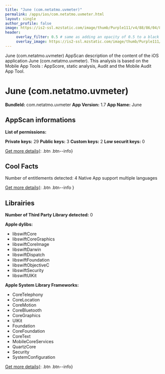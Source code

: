 ```yaml
---
title: "June (com.netatmo.uvmeter)"
permalink: /apps/ios/com.netatmo.uvmeter.html
layout: single
author_profile: false
image: https://is2-ssl.mzstatic.com/image/thumb/Purple111/v4/88/86/04/8886044f-7662-0164-efeb-2736c41bd253/mzm.ffmlpwyh.png/512x512bb.jpg
header: 
     overlay_filter: 0.5 # same as adding an opacity of 0.5 to a black background
     overlay_image: https://is2-ssl.mzstatic.com/image/thumb/Purple111/v4/88/86/04/8886044f-7662-0164-efeb-2736c41bd253/mzm.ffmlpwyh.png/512x512bb.jpg
---
```

June (com.netatmo.uvmeter) AppScan description of the content of the iOS application June (com.netatmo.uvmeter). This analysis is based on the Mobile App Tools : AppScore, static analysis, Audit and the Mobile Audit App Tool.

# June (com.netatmo.uvmeter)

**BundleId:** com.netatmo.uvmeter
**App Version:** 1.7
**App Name:** June


## AppScan informations 

**List of permissions:** 
  
  
**Private keys:** 29
**Public keys:** 3
**Custom keys:** 2
**Low securit keys:** 0
  
[Get more details](/pricing.html){: .btn .btn--info}

## Cool Facts

Number of entitlements detected: 4
Native App
support multiple languages
  
[Get more details](/pricing.html){: .btn .btn--info }

## Librairies 
**Number of Third Party Library detected:** 0


**Apple dylibs:**
- libswiftCore
- libswiftCoreGraphics
- libswiftCoreImage
- libswiftDarwin
- libswiftDispatch
- libswiftFoundation
- libswiftObjectiveC
- libswiftSecurity
- libswiftUIKit


**Apple System Library Frameworks:**
- CoreTelephony
- CoreLocation
- CoreMotion
- CoreBluetooth
- CoreGraphics
- UIKit
- Foundation
- CoreFoundation
- CoreText
- MobileCoreServices
- QuartzCore
- Security
- SystemConfiguration


  
[Get more details](/pricing.html){: .btn .btn--info}

